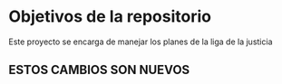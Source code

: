 # Objetivos de la repositorio

Este proyecto se encarga de manejar los planes de la liga de la justicia


## ESTOS CAMBIOS SON NUEVOS